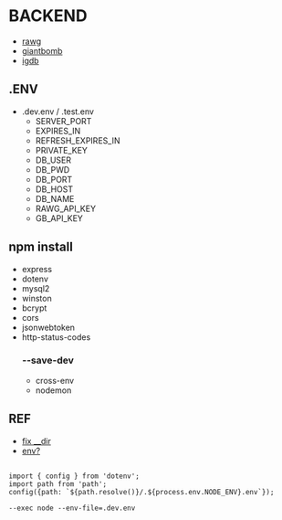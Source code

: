 # BACKEND

- [rawg](https://api.rawg.io/docs/)
- [giantbomb](https://www.giantbomb.com/api/documentation/)
- [igdb](https://api-docs.igdb.com/#getting-started)

## .ENV

- .dev.env / .test.env
    - SERVER_PORT
    - EXPIRES_IN
    - REFRESH_EXPIRES_IN
    - PRIVATE_KEY
    - DB_USER
    - DB_PWD
    - DB_PORT
    - DB_HOST
    - DB_NAME
    - RAWG_API_KEY
    - GB_API_KEY

## npm install
- express
- dotenv
- mysql2
- winston
- bcrypt
- cors
- jsonwebtoken
- http-status-codes
    ### --save-dev
    - cross-env
    - nodemon

## REF
- [fix __dir](https://stackoverflow.com/questions/64383909/dirname-is-not-defined-error-in-node-js-14-version)
- [env?](https://stackoverflow.com/questions/77498008/nodemon-not-loading-env-variables-in-node-js-20-9-0-undefined)

##

```
import { config } from 'dotenv';
import path from 'path';
config({path: `${path.resolve()}/.${process.env.NODE_ENV}.env`});
```

```
--exec node --env-file=.dev.env
```